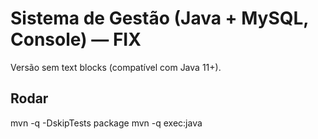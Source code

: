 # Sistema de Gestão (Java + MySQL, Console) — FIX
Versão sem text blocks (compatível com Java 11+).

## Rodar
mvn -q -DskipTests package
mvn -q exec:java
